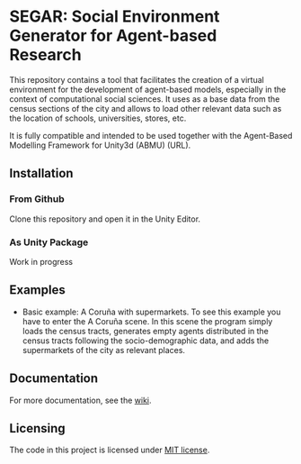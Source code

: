 # SEGAR: Social Environment Generator for Agent-based Research
 This repository contains a tool that facilitates the creation of a virtual environment for the development of agent-based models, especially in the context of computational social sciences. It uses as a base data from the census sections of the city and allows to load other relevant data such as the location of schools, universities, stores, etc.

It is fully compatible and intended to be used together with the Agent-Based Modelling Framework for Unity3d (ABMU) (URL).
## Installation
### From Github
Clone this repository and open it in the Unity Editor.
### As Unity Package
Work in progress
## Examples
* Basic example: A Coruña with supermarkets. To see this example you have to enter the A Coruña scene. In this scene the program simply loads the census tracts, generates empty agents distributed in the census tracts following the socio-demographic data, and adds the supermarkets of the city as relevant places.
## Documentation
For more documentation, see the [wiki](https://github.com/alejandrorodriguezarias/VirtualEnvironmentComputationalSocialScience/wiki).
## Licensing
The code in this project is licensed under [MIT license](https://github.com/alejandrorodriguezarias/VirtualEnvironmentComputationalSocialScience/blob/main/LICENSE).
